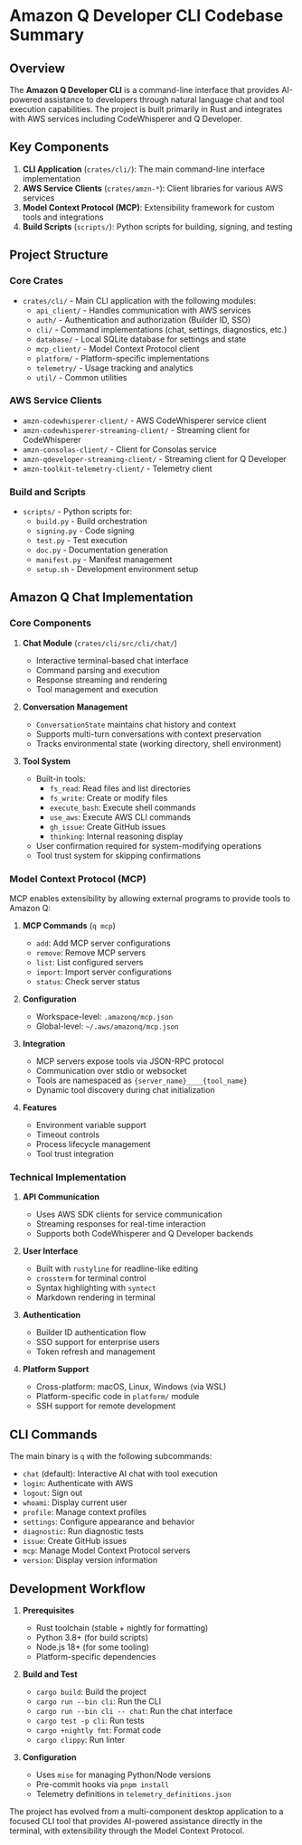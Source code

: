 # Amazon Q Developer CLI Codebase Summary

## Overview

The **Amazon Q Developer CLI** is a command-line interface that provides AI-powered assistance to developers through natural language chat and tool execution capabilities. The project is built primarily in Rust and integrates with AWS services including CodeWhisperer and Q Developer.

## Key Components

1. **CLI Application** (`crates/cli/`): The main command-line interface implementation
2. **AWS Service Clients** (`crates/amzn-*`): Client libraries for various AWS services
3. **Model Context Protocol (MCP)**: Extensibility framework for custom tools and integrations
4. **Build Scripts** (`scripts/`): Python scripts for building, signing, and testing

## Project Structure

### Core Crates

- `crates/cli/` - Main CLI application with the following modules:
  - `api_client/` - Handles communication with AWS services
  - `auth/` - Authentication and authorization (Builder ID, SSO)
  - `cli/` - Command implementations (chat, settings, diagnostics, etc.)
  - `database/` - Local SQLite database for settings and state
  - `mcp_client/` - Model Context Protocol client
  - `platform/` - Platform-specific implementations
  - `telemetry/` - Usage tracking and analytics
  - `util/` - Common utilities

### AWS Service Clients

- `amzn-codewhisperer-client/` - AWS CodeWhisperer service client
- `amzn-codewhisperer-streaming-client/` - Streaming client for CodeWhisperer
- `amzn-consolas-client/` - Client for Consolas service
- `amzn-qdeveloper-streaming-client/` - Streaming client for Q Developer
- `amzn-toolkit-telemetry-client/` - Telemetry client

### Build and Scripts

- `scripts/` - Python scripts for:
  - `build.py` - Build orchestration
  - `signing.py` - Code signing
  - `test.py` - Test execution
  - `doc.py` - Documentation generation
  - `manifest.py` - Manifest management
  - `setup.sh` - Development environment setup

## Amazon Q Chat Implementation

### Core Components

1. **Chat Module** (`crates/cli/src/cli/chat/`)
   - Interactive terminal-based chat interface
   - Command parsing and execution
   - Response streaming and rendering
   - Tool management and execution

2. **Conversation Management**
   - `ConversationState` maintains chat history and context
   - Supports multi-turn conversations with context preservation
   - Tracks environmental state (working directory, shell environment)

3. **Tool System**
   - Built-in tools:
     - `fs_read`: Read files and list directories
     - `fs_write`: Create or modify files
     - `execute_bash`: Execute shell commands
     - `use_aws`: Execute AWS CLI commands
     - `gh_issue`: Create GitHub issues
     - `thinking`: Internal reasoning display
   - User confirmation required for system-modifying operations
   - Tool trust system for skipping confirmations

### Model Context Protocol (MCP)

MCP enables extensibility by allowing external programs to provide tools to Amazon Q:

1. **MCP Commands** (`q mcp`)
   - `add`: Add MCP server configurations
   - `remove`: Remove MCP servers
   - `list`: List configured servers
   - `import`: Import server configurations
   - `status`: Check server status

2. **Configuration**
   - Workspace-level: `.amazonq/mcp.json`
   - Global-level: `~/.aws/amazonq/mcp.json`

3. **Integration**
   - MCP servers expose tools via JSON-RPC protocol
   - Communication over stdio or websocket
   - Tools are namespaced as `{server_name}____{tool_name}`
   - Dynamic tool discovery during chat initialization

4. **Features**
   - Environment variable support
   - Timeout controls
   - Process lifecycle management
   - Tool trust integration

### Technical Implementation

1. **API Communication**
   - Uses AWS SDK clients for service communication
   - Streaming responses for real-time interaction
   - Supports both CodeWhisperer and Q Developer backends

2. **User Interface**
   - Built with `rustyline` for readline-like editing
   - `crossterm` for terminal control
   - Syntax highlighting with `syntect`
   - Markdown rendering in terminal

3. **Authentication**
   - Builder ID authentication flow
   - SSO support for enterprise users
   - Token refresh and management

4. **Platform Support**
   - Cross-platform: macOS, Linux, Windows (via WSL)
   - Platform-specific code in `platform/` module
   - SSH support for remote development

## CLI Commands

The main binary is `q` with the following subcommands:

- `chat` (default): Interactive AI chat with tool execution
- `login`: Authenticate with AWS
- `logout`: Sign out
- `whoami`: Display current user
- `profile`: Manage context profiles
- `settings`: Configure appearance and behavior
- `diagnostic`: Run diagnostic tests
- `issue`: Create GitHub issues
- `mcp`: Manage Model Context Protocol servers
- `version`: Display version information

## Development Workflow

1. **Prerequisites**
   - Rust toolchain (stable + nightly for formatting)
   - Python 3.8+ (for build scripts)
   - Node.js 18+ (for some tooling)
   - Platform-specific dependencies

2. **Build and Test**
   - `cargo build`: Build the project
   - `cargo run --bin cli`: Run the CLI
   - `cargo run --bin cli -- chat`: Run the chat interface
   - `cargo test -p cli`: Run tests
   - `cargo +nightly fmt`: Format code
   - `cargo clippy`: Run linter

3. **Configuration**
   - Uses `mise` for managing Python/Node versions
   - Pre-commit hooks via `pnpm install`
   - Telemetry definitions in `telemetry_definitions.json`

The project has evolved from a multi-component desktop application to a focused CLI tool that provides AI-powered assistance directly in the terminal, with extensibility through the Model Context Protocol.